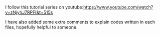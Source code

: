 I follow this tutorial series on youtube:https://www.youtube.com/watch?v=zNjyhJ7RPFI&t=515s

I have also added some extra comments to explain codes written in each files, hopefully helpful to someone.
